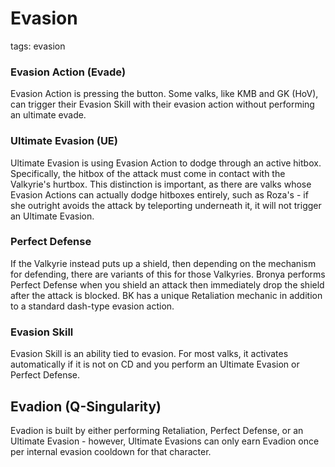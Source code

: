# Evasion
tags: evasion

### Evasion Action (Evade)
Evasion Action is pressing the button. Some valks, like KMB and GK (HoV), can trigger their Evasion Skill with their evasion action without performing an ultimate evade.

### Ultimate Evasion (UE)
Ultimate Evasion is using Evasion Action to dodge through an active hitbox. Specifically, the hitbox of the attack must come in contact with the Valkyrie's hurtbox. This distinction is important, as there are valks whose Evasion Actions can actually dodge hitboxes entirely, such as Roza's - if she outright avoids the attack by teleporting underneath it, it will not trigger an Ultimate Evasion.

### Perfect Defense
If the Valkyrie instead puts up a shield, then depending on the mechanism for defending, there are variants of this for those Valkyries. Bronya performs Perfect Defense when you shield an attack then immediately drop the shield after the attack is blocked. BK has a unique Retaliation mechanic in addition to a standard dash-type evasion action.

### Evasion Skill
Evasion Skill is an ability tied to evasion. For most valks, it activates automatically if it is not on CD and you perform an Ultimate Evasion or Perfect Defense.

## Evadion (Q-Singularity)
Evadion is built by either performing Retaliation, Perfect Defense, or an Ultimate Evasion - however, Ultimate Evasions can only earn Evadion once per internal evasion cooldown for that character.